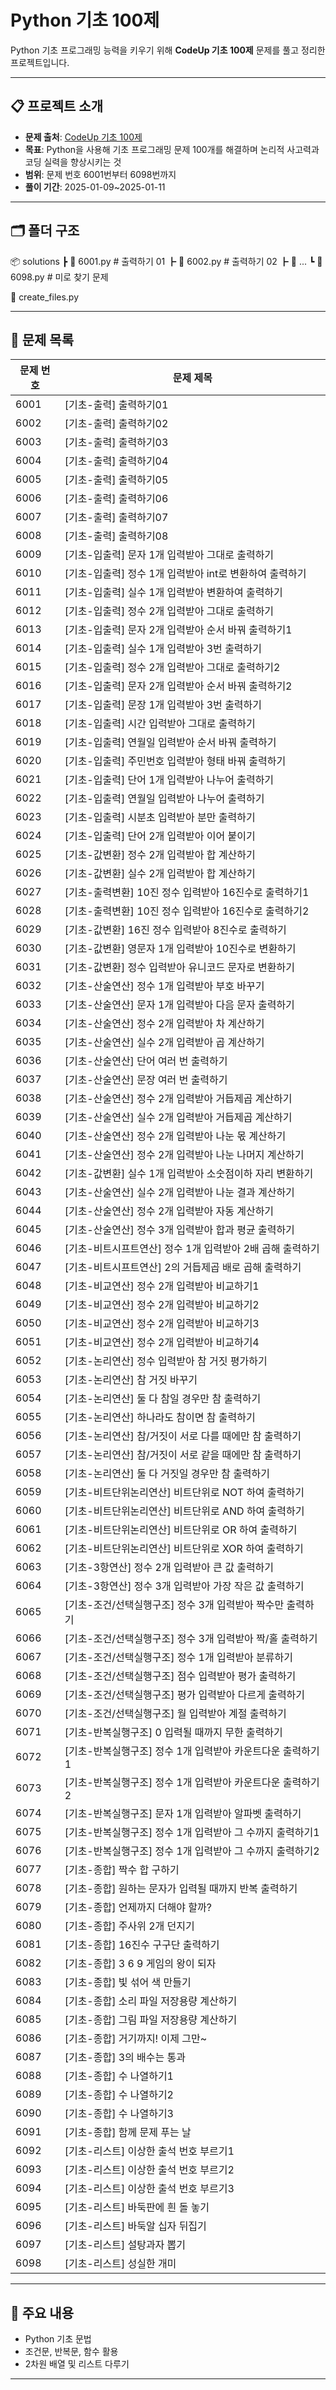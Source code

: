 # Python 기초 100제

Python 기초 프로그래밍 능력을 키우기 위해 **CodeUp 기초 100제** 문제를 풀고 정리한 프로젝트입니다.  

---

## 📋 프로젝트 소개
- **문제 출처**: [CodeUp 기초 100제](https://codeup.kr/problemsetsol.php?psid=33)
- **목표**: Python을 사용해 기초 프로그래밍 문제 100개를 해결하며 논리적 사고력과 코딩 실력을 향상시키는 것
- **범위**: 문제 번호 6001번부터 6098번까지
- **풀이 기간**: 2025-01-09~2025-01-11
  
---

## 🗂️ 폴더 구조
📦 solutions
┣ 📜 6001.py # 출력하기 01 
┣ 📜 6002.py # 출력하기 02 
┣ 📜 ...
┗ 📜 6098.py # 미로 찾기 문제

📜 create_files.py

---

## 📖 문제 목록
| 문제 번호 | 문제 제목                                                |
|-----------|----------------------------------------------------------|
| 6001      | [기초-출력] 출력하기01                                    |
| 6002      | [기초-출력] 출력하기02                                    |
| 6003      | [기초-출력] 출력하기03                                    |
| 6004      | [기초-출력] 출력하기04                                    |
| 6005      | [기초-출력] 출력하기05                                    |
| 6006      | [기초-출력] 출력하기06                                    |
| 6007      | [기초-출력] 출력하기07                                    |
| 6008      | [기초-출력] 출력하기08                                    |
| 6009      | [기초-입출력] 문자 1개 입력받아 그대로 출력하기            |
| 6010      | [기초-입출력] 정수 1개 입력받아 int로 변환하여 출력하기    |
| 6011      | [기초-입출력] 실수 1개 입력받아 변환하여 출력하기          |
| 6012      | [기초-입출력] 정수 2개 입력받아 그대로 출력하기            |
| 6013      | [기초-입출력] 문자 2개 입력받아 순서 바꿔 출력하기1        |
| 6014      | [기초-입출력] 실수 1개 입력받아 3번 출력하기               |
| 6015      | [기초-입출력] 정수 2개 입력받아 그대로 출력하기2           |
| 6016      | [기초-입출력] 문자 2개 입력받아 순서 바꿔 출력하기2        |
| 6017      | [기초-입출력] 문장 1개 입력받아 3번 출력하기               |
| 6018      | [기초-입출력] 시간 입력받아 그대로 출력하기                |
| 6019      | [기초-입출력] 연월일 입력받아 순서 바꿔 출력하기           |
| 6020      | [기초-입출력] 주민번호 입력받아 형태 바꿔 출력하기         |
| 6021      | [기초-입출력] 단어 1개 입력받아 나누어 출력하기            |
| 6022      | [기초-입출력] 연월일 입력받아 나누어 출력하기              |
| 6023      | [기초-입출력] 시분초 입력받아 분만 출력하기                |
| 6024      | [기초-입출력] 단어 2개 입력받아 이어 붙이기                |
| 6025      | [기초-값변환] 정수 2개 입력받아 합 계산하기                |
| 6026      | [기초-값변환] 실수 2개 입력받아 합 계산하기                |
| 6027      | [기초-출력변환] 10진 정수 입력받아 16진수로 출력하기1      |
| 6028      | [기초-출력변환] 10진 정수 입력받아 16진수로 출력하기2      |
| 6029      | [기초-값변환] 16진 정수 입력받아 8진수로 출력하기          |
| 6030      | [기초-값변환] 영문자 1개 입력받아 10진수로 변환하기        |
| 6031      | [기초-값변환] 정수 입력받아 유니코드 문자로 변환하기       |
| 6032      | [기초-산술연산] 정수 1개 입력받아 부호 바꾸기              |
| 6033      | [기초-산술연산] 문자 1개 입력받아 다음 문자 출력하기       |
| 6034      | [기초-산술연산] 정수 2개 입력받아 차 계산하기              |
| 6035      | [기초-산술연산] 실수 2개 입력받아 곱 계산하기              |
| 6036      | [기초-산술연산] 단어 여러 번 출력하기                      |
| 6037      | [기초-산술연산] 문장 여러 번 출력하기                      |
| 6038      | [기초-산술연산] 정수 2개 입력받아 거듭제곱 계산하기         |
| 6039      | [기초-산술연산] 실수 2개 입력받아 거듭제곱 계산하기         |
| 6040      | [기초-산술연산] 정수 2개 입력받아 나눈 몫 계산하기          |
| 6041      | [기초-산술연산] 정수 2개 입력받아 나눈 나머지 계산하기      |
| 6042      | [기초-값변환] 실수 1개 입력받아 소숫점이하 자리 변환하기    |
| 6043      | [기초-산술연산] 실수 2개 입력받아 나눈 결과 계산하기        |
| 6044      | [기초-산술연산] 정수 2개 입력받아 자동 계산하기             |
| 6045      | [기초-산술연산] 정수 3개 입력받아 합과 평균 출력하기        |
| 6046      | [기초-비트시프트연산] 정수 1개 입력받아 2배 곱해 출력하기   |
| 6047      | [기초-비트시프트연산] 2의 거듭제곱 배로 곱해 출력하기       |
| 6048      | [기초-비교연산] 정수 2개 입력받아 비교하기1                 |
| 6049      | [기초-비교연산] 정수 2개 입력받아 비교하기2                 |
| 6050      |	[기초-비교연산] 정수 2개 입력받아 비교하기3                 |
| 6051      | [기초-비교연산] 정수 2개 입력받아 비교하기4                 |
| 6052      | [기초-논리연산] 정수 입력받아 참 거짓 평가하기              |
| 6053      | [기초-논리연산] 참 거짓 바꾸기                              |
| 6054      | [기초-논리연산] 둘 다 참일 경우만 참 출력하기               |
| 6055      | [기초-논리연산] 하나라도 참이면 참 출력하기                 |
| 6056      | [기초-논리연산] 참/거짓이 서로 다를 때에만 참 출력하기      |
| 6057      | [기초-논리연산] 참/거짓이 서로 같을 때에만 참 출력하기      |
| 6058      | [기초-논리연산] 둘 다 거짓일 경우만 참 출력하기             |
| 6059      | [기초-비트단위논리연산] 비트단위로 NOT 하여 출력하기        |
| 6060      | [기초-비트단위논리연산] 비트단위로 AND 하여 출력하기        |
| 6061      | [기초-비트단위논리연산] 비트단위로 OR 하여 출력하기         |
| 6062      | [기초-비트단위논리연산] 비트단위로 XOR 하여 출력하기        |
| 6063      | [기초-3항연산] 정수 2개 입력받아 큰 값 출력하기             |
| 6064      | [기초-3항연산] 정수 3개 입력받아 가장 작은 값 출력하기      |
| 6065      | [기초-조건/선택실행구조] 정수 3개 입력받아 짝수만 출력하기  |
| 6066      | [기초-조건/선택실행구조] 정수 3개 입력받아 짝/홀 출력하기   |
| 6067      | [기초-조건/선택실행구조] 정수 1개 입력받아 분류하기         |
| 6068      | [기초-조건/선택실행구조] 점수 입력받아 평가 출력하기        |
| 6069      | [기초-조건/선택실행구조] 평가 입력받아 다르게 출력하기      |
| 6070      | [기초-조건/선택실행구조] 월 입력받아 계절 출력하기          |
| 6071      | [기초-반복실행구조] 0 입력될 때까지 무한 출력하기           |
| 6072      | [기초-반복실행구조] 정수 1개 입력받아 카운트다운 출력하기1  |
| 6073      | [기초-반복실행구조] 정수 1개 입력받아 카운트다운 출력하기2  |
| 6074      | [기초-반복실행구조] 문자 1개 입력받아 알파벳 출력하기       |
| 6075      | [기초-반복실행구조] 정수 1개 입력받아 그 수까지 출력하기1   |
| 6076      | [기초-반복실행구조] 정수 1개 입력받아 그 수까지 출력하기2   |
| 6077      | [기초-종합] 짝수 합 구하기                                 |
| 6078      | [기초-종합] 원하는 문자가 입력될 때까지 반복 출력하기       |
| 6079      | [기초-종합] 언제까지 더해야 할까?                          |
| 6080      | [기초-종합] 주사위 2개 던지기                              |
| 6081      | [기초-종합] 16진수 구구단 출력하기                         |
| 6082      | [기초-종합] 3 6 9 게임의 왕이 되자                         |
| 6083      | [기초-종합] 빛 섞어 색 만들기                              |
| 6084      | [기초-종합] 소리 파일 저장용량 계산하기                    |
| 6085      | [기초-종합] 그림 파일 저장용량 계산하기                    |
| 6086      | [기초-종합] 거기까지! 이제 그만~                           |
| 6087      | [기초-종합] 3의 배수는 통과                                |
| 6088      | [기초-종합] 수 나열하기1                                   |
| 6089      | [기초-종합] 수 나열하기2                                   |
| 6090      | [기초-종합] 수 나열하기3                                   |
| 6091      | [기초-종합] 함께 문제 푸는 날                              |
| 6092      |	[기초-리스트] 이상한 출석 번호 부르기1                     |
| 6093      | [기초-리스트] 이상한 출석 번호 부르기2                     |
| 6094      | [기초-리스트] 이상한 출석 번호 부르기3                     |
| 6095      | [기초-리스트] 바둑판에 흰 돌 놓기                          |
| 6096      | [기초-리스트] 바둑알 십자 뒤집기                           |
| 6097      | [기초-리스트] 설탕과자 뽑기                                |
| 6098      | [기초-리스트] 성실한 개미                                  |

---

## 📌 주요 내용
 - Python 기초 문법
 - 조건문, 반복문, 함수 활용
 - 2차원 배열 및 리스트 다루기

---
